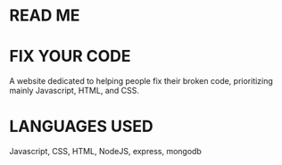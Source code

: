 # READ ME

# FIX YOUR CODE
A website dedicated to helping people fix their broken code, prioritizing mainly Javascript, HTML, and CSS.

# LANGUAGES USED
Javascript, CSS, HTML, NodeJS, express, mongodb

